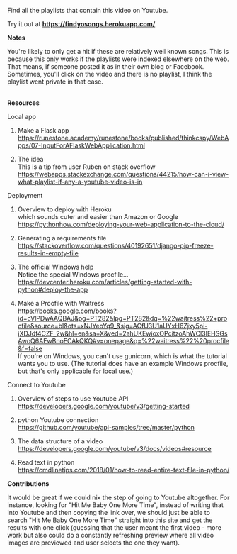 Find all the playlists that contain this video on Youtube. <br>

Try it out at <b> https://findyosongs.herokuapp.com/ </b> <br>

<b>
Notes
</b>

<br>

You're likely to only get a hit if these are relatively well known songs. 
This is because this only works if the playlists were indexed elsewhere on the web.
That means, if someone posted it as in their own blog or Facebook.
Sometimes, you'll click on the video and there is no playlist, I think the playlist went private in that case.

<br>

<b>
Resources
</b>

<br>

Local app <br>
1. Make a Flask app <br>
https://runestone.academy/runestone/books/published/thinkcspy/WebApps/07-InputForAFlaskWebApplication.html <br>

2. The idea <br>
This is a tip from user Ruben on stack overflow <br>
https://webapps.stackexchange.com/questions/44215/how-can-i-view-what-playlist-if-any-a-youtube-video-is-in <br>

Deployment <br>
1. Overview to deploy with Heroku <br>
which sounds cuter and easier than Amazon or Google <br>
https://pythonhow.com/deploying-your-web-application-to-the-cloud/ <br>

2. Generating a requirements file <br>
https://stackoverflow.com/questions/40192651/django-pip-freeze-results-in-empty-file <br>

3. The official Windows help <br>
Notice the special Windows procfile... <br>
https://devcenter.heroku.com/articles/getting-started-with-python#deploy-the-app <br>

4. Make a Procfile with Waitress <br>
https://books.google.com/books?id=cVlPDwAAQBAJ&pg=PT282&lpg=PT282&dq=%22waitress%22+procfile&source=bl&ots=xNJYeoYq9_&sig=ACfU3U1aUYxH6Zjxy5pi-jXDJdf4CZF_2w&hl=en&sa=X&ved=2ahUKEwioxOPcitzoAhWCl3IEHSGsAwoQ6AEwBnoECAkQKQ#v=onepage&q=%22waitress%22%20procfile&f=false
<br> If you're on Windows, you can't use gunicorn, which is what the tutorial
wants you to use. (The tutorial does have an example Windows procfile, but
that's only applicable for local use.) <br>

Connect to Youtube <br>
1. Overview of steps to use Youtube API <br>
https://developers.google.com/youtube/v3/getting-started <br>

2. python Youtube connection <br>
https://github.com/youtube/api-samples/tree/master/python <br>

3. The data structure of a video <br>
https://developers.google.com/youtube/v3/docs/videos#resource<br>

4. Read text in python <br>
https://cmdlinetips.com/2018/01/how-to-read-entire-text-file-in-python/<br>

<b>Contributions</b> <br>

It would be great if we could nix the step of going to Youtube altogether.
For instance, looking for "Hit Me Baby One More Time", instead of
writing that into Youtube and then copying the link over, we should
just be able to search "Hit Me Baby One More Time" straight into this
site and get the results with one click (guessing that the user meant
the first video - more work but also could do a constantly refreshing
preview where all video images are previewed and user selects the one
they want).